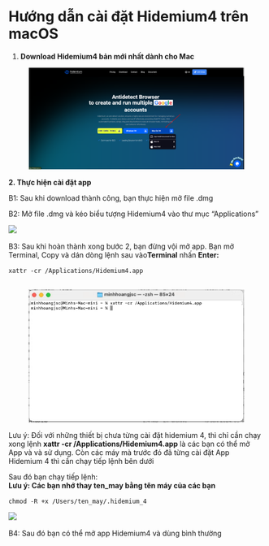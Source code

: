 # Hướng dẫn cài đặt Hidemium4 trên macOS

1. **Download Hidemium4 bản mới nhất dành cho Mac**

<figure><img src="../../.gitbook/assets/image.png" alt=""><figcaption></figcaption></figure>

**2. Thực hiện cài đặt app**

B1: Sau khi download thành công, bạn thực hiện mở file .dmg

B2: Mở file .dmg và kéo biểu tượng Hidemium4 vào thư mục “Applications”

![](https://docs.hidemium.io/~gitbook/image?url=https%3A%2F%2F699023340-files.gitbook.io%2F%7E%2Ffiles%2Fv0%2Fb%2Fgitbook-x-prod.appspot.com%2Fo%2Fspaces%252FiEhmc20xmuwcG5ThYMWS%252Fuploads%252FctNkmyb0IXmjhZkFjrYt%252Fimage.png%3Falt%3Dmedia%26token%3D96d04977-f29f-4ed9-bc28-d748b9b63af3\&width=768\&dpr=4\&quality=100\&sign=466e06e5\&sv=1)

B3: Sau khi hoàn thành xong bước 2, bạn đừng vội mở app. Bạn mở Terminal, Copy và dán dòng lệnh sau vào**Terminal** nhấn **Enter:**

```
xattr -cr /Applications/Hidemium4.app


```

<figure><img src="../../.gitbook/assets/image (1).png" alt=""><figcaption></figcaption></figure>



Lưu ý: Đối với những thiết bị chưa từng cài đặt hidemium 4, thì chỉ cần chạy xong lệnh **xattr -cr /Applications/Hidemium4.app** là các bạn có thể mở App và và sử dụng. Còn các máy mà trước đó đã từng cài đặt App Hidemium 4 thì cần chạy tiếp lệnh bên dưới



Sau đó bạn chạy tiếp lệnh:
\
**Lưu ý: Các bạn nhớ thay ten\_may bằng tên máy của các bạn**

```
chmod -R +x /Users/ten_may/.hidemium_4
```

![](http://education.hidemium.io/wp-content/uploads/2024/08/Screenshot_1.png)

B4: Sau đó bạn có thể mở app Hidemium4 và dùng bình thường

